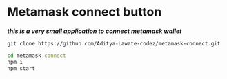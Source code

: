 # Metamask connect button

**_this is a very small application to connect metamask wallet_**

```cli
git clone https://github.com/Aditya-Lawate-codez/metamask-connect.git
```

```cmd
cd metamask-connect
npm i
npm start
```
        